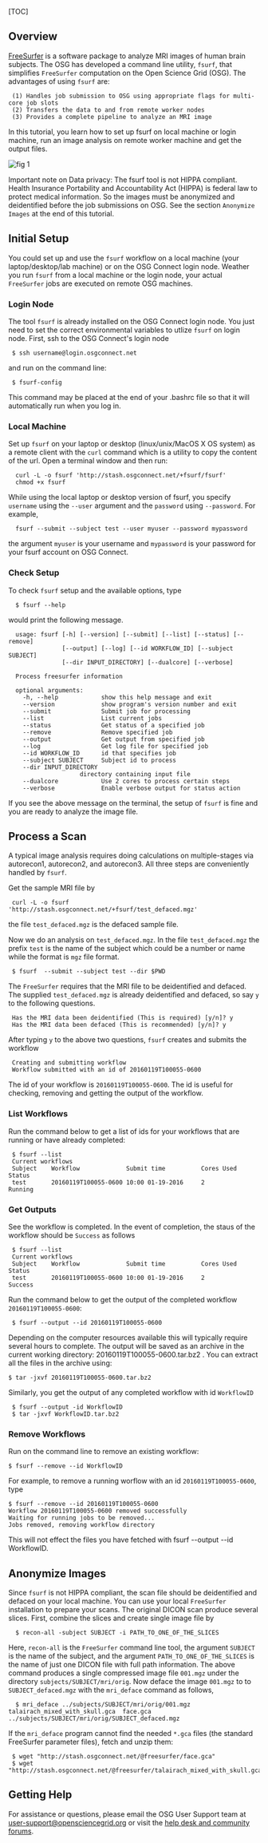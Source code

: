 [title]: - "Image Analysis of Human Brain - FreeSurfer Workflow on OSG"
[TOC]
 
## Overview

[FreeSurfer](http://freesurfer.net/) is a software package to analyze MRI images of human brain subjects. The OSG has developed a command line utility, `fsurf`, that simplifies `FreeSurfer` computation on the Open Science Grid (OSG). The advantages of using  `fsurf` are:

     (1) Handles job submission to OSG using appropriate flags for multi-core job slots
     (2) Transfers the data to and from remote worker nodes
     (3) Provides a complete pipeline to analyze an MRI image 

In this tutorial, you learn how to set up fsurf on local machine or login machine, run an image analysis on remote worker machine and get the output files. 

![fig 1](https://raw.githubusercontent.com/OSGConnect/tutorial-FreeSurfer/master/Figs/freesurfer_image_from_net.png )

Important note on Data privacy: The fsurf tool is not HIPPA compliant. Health Insurance Portability and Accountability Act (HIPPA) is federal law to protect medical information. So the images must be anonymized and deidentified before the job submissions on OSG.  See the section `Anonymize Images` at the end of this tutorial.  


##  Initial Setup 

You could set up and use the `fsurf` workflow on a local machine (your laptop/desktop/lab machine) or on the OSG Connect login node. Weather 
you run `fsurf` from a local machine or the login node, your actual `FreeSurfer` jobs are executed on remote OSG machines.

###  Login Node

The tool `fsurf` is already installed on the OSG Connect login node. You just need to set the correct environmental variables to utlize `fsurf` on 
login node. First, ssh to the OSG Connect's login node

     $ ssh username@login.osgconnect.net

and run on the command line:

     $ fsurf-config

This command may be placed at the end of your .bashrc file so that it will automatically run when you log in.


###  Local Machine 

Set up `fsurf` on your laptop or desktop (linux/unix/MacOS X OS system) as a remote client with the `curl` command which is a utility to copy the content of the url. Open a terminal window and then run:

      curl -L -o fsurf 'http://stash.osgconnect.net/+fsurf/fsurf'
      chmod +x fsurf 

While using the local laptop or desktop version of fsurf, you  specify `username` using the `--user` argument and the `password` 
using `--password`.  For example,  

      fsurf --submit --subject test --user myuser --password mypassword

the argument `myuser` is your username and `mypassword` is your password for your fsurf account on OSG Connect.

###  Check Setup

To check `fsurf` setup and the available options, type 

      $ fsurf --help

would print the following message. 

      usage: fsurf [-h] [--version] [--submit] [--list] [--status] [--remove]
                   [--output] [--log] [--id WORKFLOW_ID] [--subject SUBJECT]
                   [--dir INPUT_DIRECTORY] [--dualcore] [--verbose]

      Process freesurfer information

      optional arguments:
        -h, --help            show this help message and exit
        --version             show program's version number and exit
        --submit              Submit job for processing
        --list                List current jobs
        --status              Get status of a specified job
        --remove              Remove specified job
        --output              Get output from specified job
        --log                 Get log file for specified job
        --id WORKFLOW_ID      id that specifies job
        --subject SUBJECT     Subject id to process
        --dir INPUT_DIRECTORY
                        directory containing input file
        --dualcore            Use 2 cores to process certain steps
        --verbose             Enable verbose output for status action

If you see the above message on the terminal, the setup of `fsurf` is fine and you are ready to analyze the image file. 

##  Process a Scan

A typical image analysis requires doing calculations on multiple-stages via autorecon1, autorecon2, and autorecon3.  All three steps are conveniently handled by `fsurf`. 

Get the sample MRI file by 

     curl -L -o fsurf 'http://stash.osgconnect.net/+fsurf/test_defaced.mgz'

the file `test_defaced.mgz` is the defaced sample file. 

Now we do an analysis on `test_defaced.mgz`. In the file `test_defaced.mgz` the prefix `test` is the name of the subject which could be a number or name while the format  is `mgz` file format.


     $ fsurf  --submit --subject test --dir $PWD

The `FreeSurfer` requires that the MRI file to be deidentified and defaced. The supplied `test_defaced.mgz` is already deidentified and defaced, so say `y` to the following questions. 

     Has the MRI data been deidentified (This is required) [y/n]? y
     Has the MRI data been defaced (This is recommended) [y/n]? y

After typing `y` to the above two questions, `fsurf` creates and submits the workflow 

     Creating and submitting workflow
     Workflow submitted with an id of 20160119T100055-0600

The id of your workflow is `20160119T100055-0600`. The id is useful for checking, removing and getting the output of the workflow. 


###  List Workflows

Run the command below to get a list of ids for your workflows that are running or have already  completed:

     $ fsurf --list 
     Current workflows
     Subject    Workflow             Submit time          Cores Used      Status    
     test       20160119T100055-0600 10:00 01-19-2016     2               Running   


###  Get Outputs

See the workflow is completed. In the event of completion, the staus of the workflow should be `Success` as follows

     $ fsurf --list 
     Current workflows
     Subject    Workflow             Submit time          Cores Used      Status    
     test       20160119T100055-0600 10:00 01-19-2016     2               Success   

Run the command below to get the output of the completed workflow `20160119T100055-0600`:
 
     $ fsurf --output --id 20160119T100055-0600

Depending on the computer resources available this will typically require several hours to complete.  The output will be saved as an archive in the current working directory: 20160119T100055-0600.tar.bz2 . You can extract all the files in the archive using: 

    $ tar -jxvf 20160119T100055-0600.tar.bz2
 
 Similarly, you get the output of any completed  workflow with id `WorkflowID` 
 
     $ fsurf --output -id WorkflowID
     $ tar -jxvf WorkflowID.tar.bz2

###  Remove Workflows

Run on the command line to remove an existing workflow:
   
    $ fsurf --remove --id WorkflowID

For example, to remove a running worflow with an id `20160119T100055-0600`, type

    $ fsurf --remove --id 20160119T100055-0600
    Workflow 20160119T100055-0600 removed successfully
    Waiting for running jobs to be removed...
    Jobs removed, removing workflow directory

This will not effect the files you have fetched with fsurf --output --id WorkflowID.

##  Anonymize Images 

Since `fsurf` is not HIPPA compliant, the scan file should be deidentified and defaced on your local machine.  You can use your local `FreeSurfer`
installation to prepare your scans. The original DICON scan produce several slices. First, combine the slices and create single image file by

      $ recon-all -subject SUBJECT -i PATH_TO_ONE_OF_THE_SLICES

Here, `recon-all` is the `FreeSurfer` command line tool, the argument `SUBJECT` is the name of the subject, and the argument `PATH_TO_ONE_OF_THE_SLICES` is the name of just one DICON file with full path information. The above command produces a single compressed image file `001.mgz`
under the directory `subjects/SUBJECT/mri/orig`. Now deface the image `001.mgz` to to `SUBJECT_defaced.mgz` with the `mri_deface` command as follows,

      $ mri_deface ../subjects/SUBJECT/mri/orig/001.mgz  talairach_mixed_with_skull.gca  face.gca  ../subjects/SUBJECT/mri/orig/SUBJECT_defaced.mgz

If the `mri_deface` program cannot find the needed `*.gca` files (the standard FreeSurfer parameter files), fetch and unzip them:

     $ wget "http://stash.osgconnect.net/@freesurfer/face.gca"
     $ wget "http://stash.osgconnect.net/@freesurfer/talairach_mixed_with_skull.gca"

## Getting Help 
For assistance or questions, please email the OSG User Support team  at [user-support@opensciencegrid.org](mailto:user-support@opensciencegrid.org) or visit the [help desk and community forums](http://support.opensciencegrid.org).



